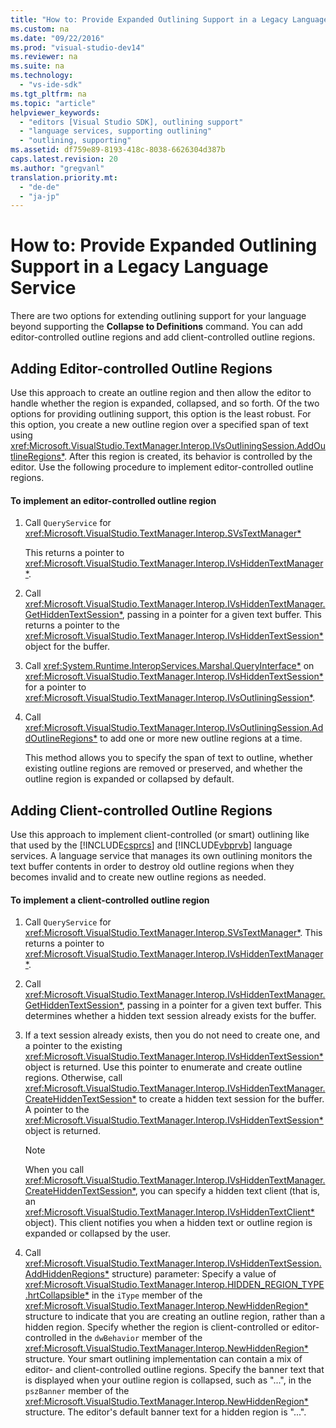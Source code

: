 ```yaml
---
title: "How to: Provide Expanded Outlining Support in a Legacy Language Service"
ms.custom: na
ms.date: "09/22/2016"
ms.prod: "visual-studio-dev14"
ms.reviewer: na
ms.suite: na
ms.technology: 
  - "vs-ide-sdk"
ms.tgt_pltfrm: na
ms.topic: "article"
helpviewer_keywords: 
  - "editors [Visual Studio SDK], outlining support"
  - "language services, supporting outlining"
  - "outlining, supporting"
ms.assetid: df759e89-8193-418c-8038-6626304d387b
caps.latest.revision: 20
ms.author: "gregvanl"
translation.priority.mt: 
  - "de-de"
  - "ja-jp"
---
```

# How to: Provide Expanded Outlining Support in a Legacy Language Service
There are two options for extending outlining support for your language beyond supporting the **Collapse to Definitions** command. You can add editor-controlled outline regions and add client-controlled outline regions.  
  
## Adding Editor-controlled Outline Regions  
 Use this approach to create an outline region and then allow the editor to handle whether the region is expanded, collapsed, and so forth. Of the two options for providing outlining support, this option is the least robust. For this option, you create a new outline region over a specified span of text using <xref:Microsoft.VisualStudio.TextManager.Interop.IVsOutliningSession.AddOutlineRegions*>. After this region is created, its behavior is controlled by the editor. Use the following procedure to implement editor-controlled outline regions.  
  
#### To implement an editor-controlled outline region  
  
1.  Call `QueryService` for <xref:Microsoft.VisualStudio.TextManager.Interop.SVsTextManager*>  
  
     This returns a pointer to <xref:Microsoft.VisualStudio.TextManager.Interop.IVsHiddenTextManager*>.  
  
2.  Call <xref:Microsoft.VisualStudio.TextManager.Interop.IVsHiddenTextManager.GetHiddenTextSession*>, passing in a pointer for a given text buffer. This returns a pointer to the <xref:Microsoft.VisualStudio.TextManager.Interop.IVsHiddenTextSession*> object for the buffer.  
  
3.  Call <xref:System.Runtime.InteropServices.Marshal.QueryInterface*> on <xref:Microsoft.VisualStudio.TextManager.Interop.IVsHiddenTextSession*> for a pointer to <xref:Microsoft.VisualStudio.TextManager.Interop.IVsOutliningSession*>.  
  
4.  Call <xref:Microsoft.VisualStudio.TextManager.Interop.IVsOutliningSession.AddOutlineRegions*> to add one or more new outline regions at a time.  
  
     This method allows you to specify the span of text to outline, whether existing outline regions are removed or preserved, and whether the outline region is expanded or collapsed by default.  
  
## Adding Client-controlled Outline Regions  
 Use this approach to implement client-controlled (or smart) outlining like that used by the [!INCLUDE[csprcs](../vs140/includes/csprcs_md.md)] and [!INCLUDE[vbprvb](../vs140/includes/vbprvb_md.md)] language services. A language service that manages its own outlining monitors the text buffer contents in order to destroy old outline regions when they becomes invalid and to create new outline regions as needed.  
  
#### To implement a client-controlled outline region  
  
1.  Call `QueryService` for <xref:Microsoft.VisualStudio.TextManager.Interop.SVsTextManager*>. This returns a pointer to <xref:Microsoft.VisualStudio.TextManager.Interop.IVsHiddenTextManager*>.  
  
2.  Call <xref:Microsoft.VisualStudio.TextManager.Interop.IVsHiddenTextManager.GetHiddenTextSession*>, passing in a pointer for a given text buffer. This determines whether a hidden text session already exists for the buffer.  
  
3.  If a text session already exists, then you do not need to create one, and a pointer to the existing <xref:Microsoft.VisualStudio.TextManager.Interop.IVsHiddenTextSession*> object is returned. Use this pointer to enumerate and create outline regions. Otherwise, call <xref:Microsoft.VisualStudio.TextManager.Interop.IVsHiddenTextManager.CreateHiddenTextSession*> to create a hidden text session for the buffer. A pointer to the <xref:Microsoft.VisualStudio.TextManager.Interop.IVsHiddenTextSession*> object is returned.  
  
    > [!NOTE]
    >  When you call <xref:Microsoft.VisualStudio.TextManager.Interop.IVsHiddenTextManager.CreateHiddenTextSession*>, you can specify a hidden text client (that is, an <xref:Microsoft.VisualStudio.TextManager.Interop.IVsHiddenTextClient*> object). This client notifies you when a hidden text or outline region is expanded or collapsed by the user.  
  
4.  Call <xref:Microsoft.VisualStudio.TextManager.Interop.IVsHiddenTextSession.AddHiddenRegions*> structure) parameter: Specify a value of <xref:Microsoft.VisualStudio.TextManager.Interop.HIDDEN_REGION_TYPE.hrtCollapsible*> in the `iType` member of the <xref:Microsoft.VisualStudio.TextManager.Interop.NewHiddenRegion*> structure to indicate that you are creating an outline region, rather than a hidden region. Specify whether the region is client-controlled or editor-controlled in the `dwBehavior` member of the <xref:Microsoft.VisualStudio.TextManager.Interop.NewHiddenRegion*> structure. Your smart outlining implementation can contain a mix of editor- and client-controlled outline regions. Specify the banner text that is displayed when your outline region is collapsed, such as "...", in the `pszBanner` member of the <xref:Microsoft.VisualStudio.TextManager.Interop.NewHiddenRegion*> structure. The editor's default banner text for a hidden region is "...".